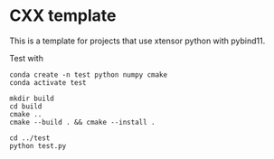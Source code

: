 # CXX template

This is a template for projects that use xtensor python with pybind11.

Test with

```
conda create -n test python numpy cmake
conda activate test

mkdir build
cd build
cmake ..
cmake --build . && cmake --install .

cd ../test
python test.py
```
